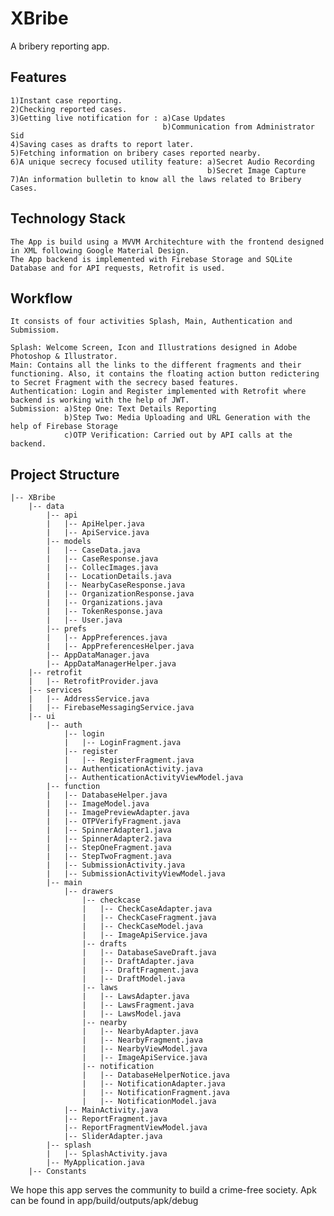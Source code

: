 # XBribe
A bribery reporting app.

## Features

    1)Instant case reporting.
    2)Checking reported cases.
    3)Getting live notification for : a)Case Updates
                                      b)Communication from Administrator Sid
    4)Saving cases as drafts to report later.
    5)Fetching information on bribery cases reported nearby.
    6)A unique secrecy focused utility feature: a)Secret Audio Recording
                                                b)Secret Image Capture
    7)An information bulletin to know all the laws related to Bribery Cases.

## Technology Stack

    The App is build using a MVVM Architechture with the frontend designed in XML following Google Material Design. 
    The App backend is implemented with Firebase Storage and SQLite Database and for API requests, Retrofit is used.

## Workflow

    It consists of four activities Splash, Main, Authentication and Submissiom.

    Splash: Welcome Screen, Icon and Illustrations designed in Adobe Photoshop & Illustrator.
    Main: Contains all the links to the different fragments and their functioning. Also, it contains the floating action button redictering to Secret Fragment with the secrecy based features.
    Authentication: Login and Register implemented with Retrofit where backend is working with the help of JWT.
    Submission: a)Step One: Text Details Reporting
                b)Step Two: Media Uploading and URL Generation with the help of Firebase Storage
                c)OTP Verification: Carried out by API calls at the backend.

## Project Structure

    |-- XBribe
        |-- data
            |-- api
            |   |-- ApiHelper.java
            |   |-- ApiService.java
            |-- models
            |   |-- CaseData.java
            |   |-- CaseResponse.java
            |   |-- CollecImages.java
            |   |-- LocationDetails.java
            |   |-- NearbyCaseResponse.java
            |   |-- OrganizationResponse.java
            |   |-- Organizations.java
            |   |-- TokenResponse.java
            |   |-- User.java
            |-- prefs
            |   |-- AppPreferences.java
            |   |-- AppPreferencesHelper.java
            |-- AppDataManager.java
            |-- AppDataManagerHelper.java
        |-- retrofit
        |   |-- RetrofitProvider.java
        |-- services
        |   |-- AddressService.java
        |   |-- FirebaseMessagingService.java
        |-- ui
            |-- auth
                |-- login
                |   |-- LoginFragment.java
                |-- register
                |   |-- RegisterFragment.java
                |-- AuthenticationActivity.java
                |-- AuthenticationActivityViewModel.java
            |-- function
            |   |-- DatabaseHelper.java
            |   |-- ImageModel.java
            |   |-- ImagePreviewAdapter.java
            |   |-- OTPVerifyFragment.java
            |   |-- SpinnerAdapter1.java
            |   |-- SpinnerAdapter2.java
            |   |-- StepOneFragment.java
            |   |-- StepTwoFragment.java
            |   |-- SubmissionActivity.java
            |   |-- SubmissionActivityViewModel.java
            |-- main
                |-- drawers
                    |-- checkcase
                    |   |-- CheckCaseAdapter.java
                    |   |-- CheckCaseFragment.java
                    |   |-- CheckCaseModel.java
                    |   |-- ImageApiService.java
                    |-- drafts
                    |   |-- DatabaseSaveDraft.java
                    |   |-- DraftAdapter.java
                    |   |-- DraftFragment.java
                    |   |-- DraftModel.java
                    |-- laws
                    |   |-- LawsAdapter.java
                    |   |-- LawsFragment.java
                    |   |-- LawsModel.java
                    |-- nearby
                    |   |-- NearbyAdapter.java
                    |   |-- NearbyFragment.java
                    |   |-- NearbyViewModel.java
                    |   |-- ImageApiService.java
                    |-- notification
                    |   |-- DatabaseHelperNotice.java
                    |   |-- NotificationAdapter.java
                    |   |-- NotificationFragment.java
                    |   |-- NotificationModel.java
                |-- MainActivity.java
                |-- ReportFragment.java
                |-- ReportFragmentViewModel.java
                |-- SliderAdapter.java
            |-- splash
            |   |-- SplashActivity.java
            |-- MyApplication.java
        |-- Constants


We hope this app serves the community to build a crime-free society. Apk can be found in app/build/outputs/apk/debug